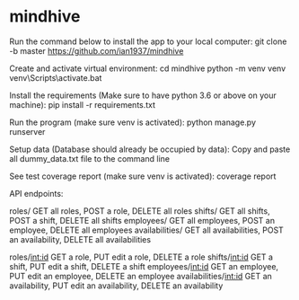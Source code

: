 # mindhive


Run the command below to install the app to your local computer:
	git clone -b master https://github.com/ian1937/mindhive
	
Create and activate virtual environment:
	cd mindhive
	python -m venv venv
	venv\Scripts\activate.bat
	
Install the requirements (Make sure to have python 3.6 or above on your machine):
	pip install -r requirements.txt
	
Run the program (make sure venv is activated):
	python manage.py runserver
	
Setup data (Database should already be occupied by data):
	Copy and paste all dummy_data.txt file to the command line

See test coverage report (make sure venv is activated):
	coverage report
	
API endpoints:
							
roles/ GET all roles, POST a role, DELETE all roles
shifts/ GET all shifts, POST a shift, DELETE all shifts
employees/ GET all employees, POST an employee, DELETE all employees
availabilities/ GET all availabilities, POST an availability, DELETE all availabilities

roles/<int:id> GET a role, PUT edit a role, DELETE a role
shifts/<int:id> GET a shift, PUT edit a shift, DELETE a shift
employees/<int:id> GET an employee, PUT edit an employee, DELETE an employee
availabilities/<int:id> GET an availability, PUT edit an availability, DELETE an availability
